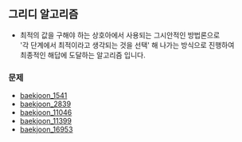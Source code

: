 ## 그리디 알고리즘
  - 최적의 값을 구해야 하는 상호아에서 사용되는 그시안적인 방법론으로 <br>
    '각 단계에서 최적이라고 생각되는 것을 선택' 해 나가는 방식으로 진행하여 <br>
    최종적인 해답에 도달하는 알고리즘 입니다.


  ### 문제
  - [ baekjoon_1541 ](https://www.acmicpc.net/problem/1541)
  - [ baekjoon_2839 ](https://www.acmicpc.net/problem/2839)
  - [ baekjoon_11046 ](https://www.acmicpc.net/problem/11046)
  - [ baekjoon_11399 ](https://www.acmicpc.net/problem/11399)
  - [ baekjoon_16953 ](https://www.acmicpc.net/problem/16953)